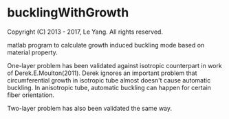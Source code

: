 # bucklingWithGrowth

Copyright (C) 2013 - 2017, Le Yang. All rights reserved.

matlab program to calculate growth induced buckling mode based on material property.

One-layer problem has been validated against isotropic counterpart in work of Derek.E.Moulton(2011).
Derek ignores an important problem that circumferential growth in isotropic tube almost doesn't cause automatic buckling. In anisotropic tube, automatic buckling can happen for certain fiber orientation.

Two-layer problem has also been validated the same way.

